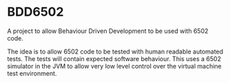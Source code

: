 BDD6502
=======

A project to allow Behaviour Driven Development to be used with 6502 code.

The idea is to allow 6502 code to be tested with human readable automated tests. The tests will contain expected software behaviour.
This uses a 6502 simulator in the JVM to allow very low level control over the virtual machine test environment.
